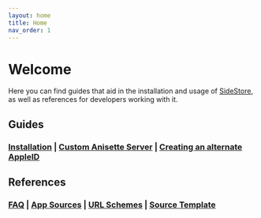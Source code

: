 ```yaml
---
layout: home
title: Home
nav_order: 1
---
```


# Welcome

Here you can find guides that aid in the installation and usage of [SideStore](https://sidestore.io), as well as references for developers working with it.

## Guides

### [Installation](/guides/install) | [Custom Anisette Server](/guides/custom-anisette) | [Creating an alternate AppleID](guides/create-account)

## References

### [FAQ](references/faq) | [App Sources](/references/sources) | [URL Schemes](/references/url-schemes) | [Source Template](references/source-template)
